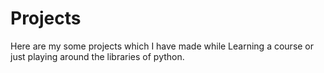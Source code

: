 # Projects
Here are my some projects which I have made while Learning a course or just playing around the libraries of python.
